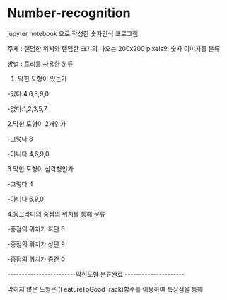 # Number-recognition
jupyter notebook 으로 작성한 숫자인식 프로그램

주제 : 랜덤한 위치와 랜덤한 크기의 나오는 200x200 pixels의 숫자 이미지를 분류

방법 : 트리를 사용한 분류

1. 막힌 도형이 있는가

-있다:4,6,8,9,0

-없다:1,2,3,5,7

2.막힌 도형이 2개인가

-그렇다 8

-아니다 4,6,9,0

3.막힌 도형이 삼각형인가

-그렇다 4

-아니다 6,9,0

4.동그라미의 중점의 위치를 통해 분류

-중점의 위치가 하단 6

-중점의 위치가 상단 9

-중점의 위치가 중간 0

------------------------막힌도형 분류완료 ---------------------

막히지 않은 도형은 (FeatureToGoodTrack)함수를 이용하여 특징점을 통해 

